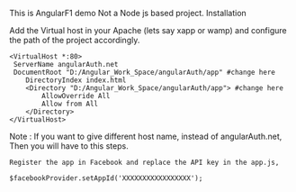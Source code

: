 This is AngularF1 demo
Not a Node js based project.
Installation

    
Add the Virtual host in your Apache (lets say xapp or wamp) and configure the path of the project accordingly.

    <VirtualHost *:80>
     ServerName angularAuth.net
     DocumentRoot "D:/Angular_Work_Space/angularAuth/app" #change here
        DirectoryIndex index.html
        <Directory "D:/Angular_Work_Space/angularAuth/app"> #change here
            AllowOverride All
            Allow from All
        </Directory>
    </VirtualHost>

Note : If you want to give different host name, instead of angularAuth.net, Then you will have to this steps.

    Register the app in Facebook and replace the API key in the app.js, 
    
    $facebookProvider.setAppId('XXXXXXXXXXXXXXXXX');
